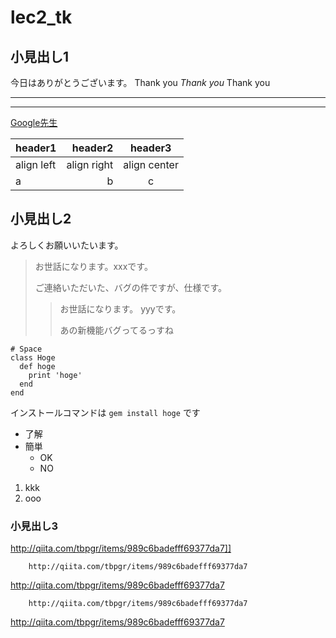 # lec2_tk

## 小見出し1
今日はありがとうございます。
Thank you *Thank you* Thank you
***
---
[Google先生](https://www.google.co.jp/)


|header1|header2|header3|
|:--|--:|:--:|
|align left|align right|align center|
|a|b|c|


## 小見出し2
よろしくお願いいたいます。
> お世話になります。xxxです。
> 
> ご連絡いただいた、バグの件ですが、仕様です。
>> お世話になります。 yyyです。
>> 
>> あの新機能バグってるっすね

    # Space
    class Hoge
      def hoge
        print 'hoge'
      end
    end

インストールコマンドは `gem install hoge` です

- 了解
- 簡単
  - OK
  - NO
1. kkk
2. ooo


### 小見出し3

http://qiita.com/tbpgr/items/989c6badefff69377da7]]

        http://qiita.com/tbpgr/items/989c6badefff69377da7

http://qiita.com/tbpgr/items/989c6badefff69377da7

        http://qiita.com/tbpgr/items/989c6badefff69377da7  
http://qiita.com/tbpgr/items/989c6badefff69377da7

